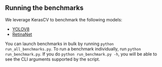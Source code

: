 ## Running the benchmarks

We leverage KerasCV to benchmark the following models:

* [YOLOV8](https://arxiv.org/abs/2305.09972)
* [RetinaNet](https://arxiv.org/abs/1708.02002)

You can launch benchmarks in bulk by running `python run_all_benchmarks.py`. To run
a benchmark individually, run `python run_benchmark.py`. If you do `python run_benchmark.py -h`, you will be able to see the CLI arguments supported by the script.